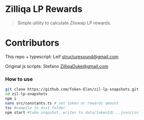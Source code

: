 # Zilliqa LP Rewards

> Simple utility to calculate Zilswap LP rewards.

# Contributors

This repo + typescript: Leif <structuresound@gmail.com>

Original js scripts: Stefano <ZilliqaDuke@gmail.com>

### How to use

```bash
git clone https://github.com/Token-Elon/zil-lp-snapshots.git
cd zil-lp-snapshots
npm i
nano src/constants.ts # set token or rewards amount
tsc #compile to dist folder
npm start #take snapshot, writes to data/tokenId/...json/csv
```